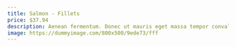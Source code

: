 ```yaml
---
title: Salmon - Fillets
price: $37.94
description: Aenean fermentum. Donec ut mauris eget massa tempor convallis. Nulla neque libero, convallis eget, eleifend luctus, ultricies eu, nibh.
image: https://dummyimage.com/800x500/9ede73/fff
---
```

